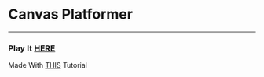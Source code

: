 # Canvas Platformer
---
### Play It [HERE](https://tom-on64.github.io/canvas-platformer)

Made With [THIS](https://www.youtube.com/watch?v=Lcdc2v-9PjA&t=25s) Tutorial
